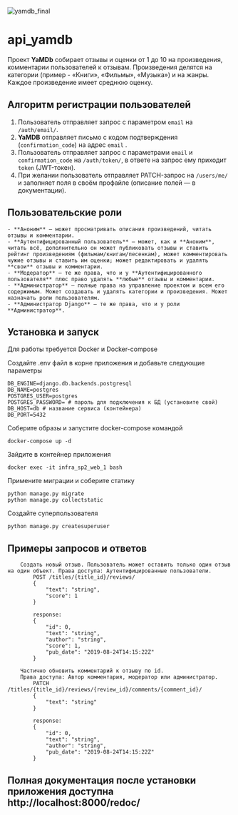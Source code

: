 ![yamdb_final](https://github.com/Vilbert55/yamdb_final/workflows/yamdb_final/badge.svg)
# api_yamdb
   Проект **YaMDb** собирает отзывы и оценки от 1 до 10 на произведения, комментарии пользователей к отзывам. Произведения делятся на категории (пример - «Книги», «Фильмы», «Музыка») и на жанры. Каждое произведение имеет среднюю оценку.
    
## Алгоритм регистрации пользователей
1. Пользователь отправляет запрос с параметром `email` на `/auth/email/`.
2. **YaMDB** отправляет письмо с кодом подтверждения (`confirmation_code`) на адрес  `email` .
3. Пользователь отправляет запрос с параметрами `email` и `confirmation_code` на `/auth/token/`, в ответе на запрос ему приходит `token` (JWT-токен).
4. При желании пользователь отправляет PATCH-запрос на `/users/me/` и заполняет поля в своём профайле (описание полей — в документации).
    
## Пользовательские роли
    - **Аноним** — может просматривать описания произведений, читать отзывы и комментарии.
    - **Аутентифицированный пользователь** — может, как и **Аноним**, читать всё, дополнительно он может публиковать отзывы и ставить рейтинг произведениям (фильмам/книгам/песенкам), может комментировать чужие отзывы и ставить им оценки; может редактировать и удалять **свои** отзывы и комментарии.
    - **Модератор** — те же права, что и у **Аутентифицированного пользователя** плюс право удалять **любые** отзывы и комментарии.
    - **Администратор** — полные права на управление проектом и всем его содержимым. Может создавать и удалять категории и произведения. Может назначать роли пользователям.
    - **Администратор Django** — те же права, что и у роли **Администратор**.
    
## Установка и запуск
Для работы требуется Docker и Docker-compose  

Создайте .env файл в корне приложения и добавьте следующие параметры
```
DB_ENGINE=django.db.backends.postgresql 
DB_NAME=postgres 
POSTGRES_USER=postgres 
POSTGRES_PASSWORD= # пароль для подключения к БД (установите свой)
DB_HOST=db # название сервиса (контейнера)
DB_PORT=5432 
```
Соберите образы и запустите docker-compose командой
```
docker-compose up -d
```
Зайдите в контейнер приложения
```
docker exec -it infra_sp2_web_1 bash
```
Примените миграции и соберите статику
```
python manage.py migrate
python manage.py collectstatic
```
Создайте суперпользователя
```
python manage.py createsuperuser
```

## Примеры запросов и ответов
        Создать новый отзыв. Пользователь может оставить только один отзыв на один объект. Права доступа: Аутентифицированные пользователи.
            POST /titles/{title_id}/reviews/
            {
                "text": "string",
                "score": 1
            }
        
            response:
            {
                "id": 0,
                "text": "string",
                "author": "string",
                "score": 1,
                "pub_date": "2019-08-24T14:15:22Z"
            }
        
        Частично обновить комментарий к отзыву по id.
        Права доступа: Автор комментария, модератор или администратор.
            PATCH /titles/{title_id}/reviews/{review_id}/comments/{comment_id}/
            {
                "text": "string"
            }
            
            response:
            {
                "id": 0,
                "text": "string",
                "author": "string",
                "pub_date": "2019-08-24T14:15:22Z"
            }
            
## Полная документация после установки приложения доступна http://localhost:8000/redoc/

